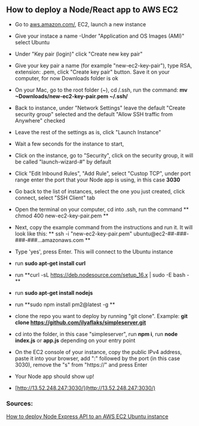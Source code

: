 ## How to deploy a Node/React app to AWS EC2

- Go to [aws.amazon.com/](https://aws.amazon.com/), EC2, launch a new instance
- Give your instace a name
  -Under "Application and OS Images (AMI)" select Ubuntu
- Under "Key pair (login)" click "Create new key pair"
- Give your key pair a name (for example "new-ec2-key-pair"), type RSA, extension: .pem, click "Create key pair" button. Save it on your computer, for now Downloads folder is ok
- On your Mac, go to the root folder (~), cd /.ssh, run the command:
  **mv ~Downloads/new-ec2-key-pair.pem ~/.ssh/**
- Back to instance, under "Network Settings" leave the default "Create security group" selected and the default "Allow SSH traffic from Anywhere" checked
- Leave the rest of the settings as is, click "Launch Instance"
- Wait a few seconds for the instance to start,
- Click on the instance, go to "Security", click on the security group, it will be called "launch-wizard-#" by default
- Click "Edit Inbound Rules", "Add Rule", select "Custop TCP", under port range enter the port that your Node app is using, in this case **3030**

- Go back to the list of instances, select the one you just created, click connect, select "SSH Client" tab

- Open the terminal on your computer, cd into .ssh, run the command
  ** chmod 400 new-ec2-key-pair.pem **
- Next, copy the example command from the instructions and run it. It will look like this:
  ** ssh -i "new-ec2-key-pair.pem" ubuntu@ec2-##-###-###-###...amazonaws.com **
- Type 'yes', press Enter. This will connect to the Ubuntu instance
- run **sudo apt-get install curl**
- run **curl -sL https://deb.nodesource.com/setup_16.x | sudo -E bash - **
- run **sudo apt-get install nodejs**
- run **sudo npm install pm2@latest -g **
- clone the repo you want to deploy by running "git clone". Example:
  **git clone https://github.com/ilyaflaks/simpleserver.git**
- cd into the folder, in this case "simpleserver", run **npm i**, run **node index.js** or **app.js** depending on your entry point
- On the EC2 console of your instance, copy the public IPv4 address, paste it into your browser, add ":" followed by the port (in this case 3030), remove the "s" from "https://" and press Enter
- Your Node app should show up!
- [http://13.52.248.247:3030/](http://13.52.248.247:3030/)

### Sources:

[How to deploy Node Express API to an AWS EC2 Ubuntu instance](https://jonathans199.medium.com/how-to-deploy-node-express-api-to-ec2-instance-in-aws-bc038a401156)
